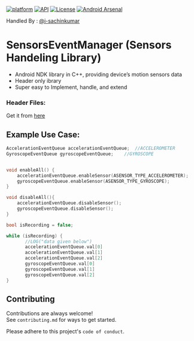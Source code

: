   [![platform](https://img.shields.io/badge/platform-Android-yellow.svg)](https://www.android.com)
  [![API](https://img.shields.io/badge/API-16%2B-brightgreen.svg?style=plastic)](https://android-arsenal.com/api?level=16)
  [![License](https://img.shields.io/badge/license-MIT-4EB1BA.svg?style=flat-square)](https://www.apache.org/licenses/LICENSE-2.0.html)
  [![Android Arsenal]( https://img.shields.io/badge/Android%20Arsenal-SensorsEventManager-green.svg?style=flat )]( https://android-arsenal.com/details/1/6357 )
  <!--![Maven Central](https://img.shields.io/maven-central/v/io.github.DevComm-in/Toaster) -->
  

<!-- <a href="https://www.linkedin.com/in/"> -->
<!--    <img src="https://img.shields.io/badge/Support-Recommed%2FEndorse%20me%20on%20Linkedin-yellow?style=for-the-badge&logo=linkedin" alt="Connect with us" /></a> -->

Handled By : <a href="github.com/i-sachinkumar">@i-sachinkumar</a>


# SensorsEventManager (Sensors Handeling Library)
- Android NDK library in C++, providing device’s motion sensors data<br>
- Header only ibrary<br>
- Super easy to Implement, handle, and extend<br>


### Header Files: 
Get it from <a href="https://github.com/i-sachinkumar/SensorsEventManager/tree/main/lib"> here</a>



## Example Use Case:
```c++
AccelerationEventQueue accelerationEventQueue;	//ACCELEROMETER
GyroscopeEventQueue gyroscopeEventQueue;	//GYROSCOPE


void enableAll() {
	accelerationEventQueue.enableSensor(ASENSOR_TYPE_ACCELEROMETER);
	gyroscopeEventQueue.enableSensor(ASENSOR_TYPE_GYROSCOPE);
}

void disableAll(){
	accelerationEventQueue.disableSensor();
	gyroscopeEventQueue.disableSensor();
}

bool isRecording = false;

while (isRecording) {
       //LOG("data given below")
       accelerationEventQueue.val[0]
       accelerationEventQueue.val[1]
       accelerationEventQueue.val[2] 
       gyroscopeEventQueue.val[0]
       gyroscopeEventQueue.val[1]
       gyroscopeEventQueue.val[2]
}

```

## Contributing<br>
Contributions are always welcome!
<br>See `contributing.md` for ways to get started.

Please adhere to this project's `code of conduct`.
